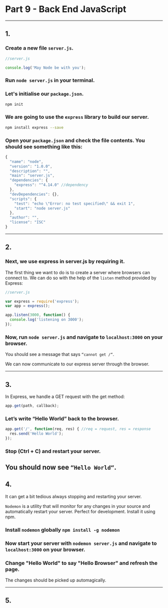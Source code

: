 # Part 9 - Back End JavaScript
---
## 1.
### Create a new file `server.js`. 

```javascript
//server.js

console.log('May Node be with you');

```
### Run `node server.js` in your terminal.

### Let's initialise our `package.json`.
```bash
npm init
```

### We are going to use the `express` library to build our server.

```bash
npm install express --save
```

### Open your `package.json` and check the file contents. You should see something like this:

```javascript
{
  "name": "node",
  "version": "1.0.0",
  "description": "",
  "main": "server.js",
  "dependencies": {
    "express": "^4.14.0" //dependency
  },
  "devDependencies": {},
  "scripts": {
    "test": "echo \"Error: no test specified\" && exit 1",
    "start": "node server.js"
  },
  "author": "",
  "license": "ISC"
}

```

---
## 2.
### Next, we use express in server.js by requiring it.

The first thing we want to do is to create a server where browsers can connect to. We can do so with the help of the `listen` method provided by Express:


```javascript
//server.js

var express = require('express');
var app = express();

app.listen(3000, function() {
  console.log('listening on 3000');
});
```

### Now, run `node server.js` and navigate to `localhost:3000` on your browser.

You should see a message that says `“cannot get /“`.

We can now communicate to our express server through the browser.

---
## 3.

In Express, we handle a GET request with the get method:
```javascript
app.get(path, callback);
```

### Let’s write “Hello World” back to the browser.
```javascript
app.get('/', function(req, res) { //req = request, res = response
  res.send('Hello World');
});
```

### Stop (Ctrl + C) and restart your server. 

You should now see `“Hello World“`.
---

## 4.

It can get a bit tedious always stopping and restarting your server.

`Nodemon` is a utility that will monitor for any changes in your source and automatically restart your server. Perfect for development. Install it using npm.

### Install `nodemon` globally `npm install -g nodemon`

### Now start your server with `nodemon server.js` and navigate to `localhost:3000` on your browser.

### Change "Hello World" to say "Hello Browser" and refresh the page. 

The changes should be picked up automagically.

---

## 5.
###